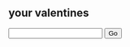 your valentines
---

<form>
  <input id="userID" maxlength="3">
  <input onclick="return findProject()" type="submit" value="Go">
</form>

<script>
  function findProject(){
    if (document.getElementById('userId').value() = '111'){
      document.location = 'daniela.html';
    }
    else
    location.href = 'index.html';
    // document.location = '/' + document.getElementById('userId').value();
  }
</script>
